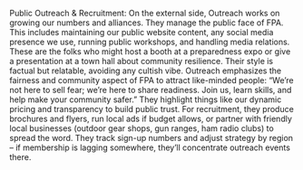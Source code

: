 Public Outreach & Recruitment: On the external side, Outreach works on growing our numbers and alliances. They manage the public face of FPA. This includes maintaining our public website content, any social media presence we use, running public workshops, and handling media relations. These are the folks who might host a booth at a preparedness expo or give a presentation at a town hall about community resilience. Their style is factual but relatable, avoiding any cultish vibe. Outreach emphasizes the fairness and community aspect of FPA to attract like-minded people: “We’re not here to sell fear; we’re here to share readiness. Join us, learn skills, and help make your community safer.” They highlight things like our dynamic pricing and transparency to build public trust. For recruitment, they produce brochures and flyers, run local ads if budget allows, or partner with friendly local businesses (outdoor gear shops, gun ranges, ham radio clubs) to spread the word. They track sign-up numbers and adjust strategy by region – if membership is lagging somewhere, they’ll concentrate outreach events there.